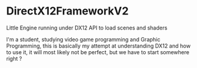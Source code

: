 # DirectX12FrameworkV2
 Little Engine running under DX12 API to load scenes and shaders

I'm a student, studying video game programming and Graphic Programming, this is basically my attempt at understanding DX12 and how to use it, it will most likely not be perfect, but we have to start somewhere right ?
